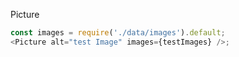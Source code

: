 Picture

```js
const images = require('./data/images').default;
<Picture alt="test Image" images={testImages} />;
```
